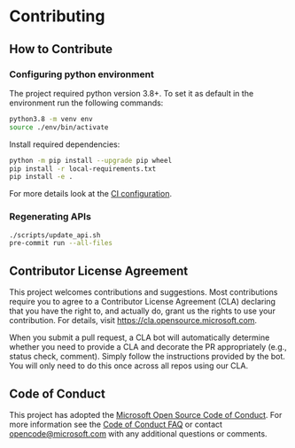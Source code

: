 # Contributing

## How to Contribute

### Configuring python environment

The project required python version 3.8+. To set it as default in the environment run the following commands:

```bash
python3.8 -m venv env
source ./env/bin/activate
```

Install required dependencies:

```bash
python -m pip install --upgrade pip wheel
pip install -r local-requirements.txt
pip install -e .
```

For more details look at the [CI configuration](https://github.com/microsoft/playwright-python/blob/master/.github/workflows/ci.yml).

### Regenerating APIs

```bash
./scripts/update_api.sh
pre-commit run --all-files
```

## Contributor License Agreement

This project welcomes contributions and suggestions.  Most contributions require you to agree to a
Contributor License Agreement (CLA) declaring that you have the right to, and actually do, grant us
the rights to use your contribution. For details, visit https://cla.opensource.microsoft.com.

When you submit a pull request, a CLA bot will automatically determine whether you need to provide
a CLA and decorate the PR appropriately (e.g., status check, comment). Simply follow the instructions
provided by the bot. You will only need to do this once across all repos using our CLA.

## Code of Conduct

This project has adopted the [Microsoft Open Source Code of Conduct](https://opensource.microsoft.com/codeofconduct/).
For more information see the [Code of Conduct FAQ](https://opensource.microsoft.com/codeofconduct/faq/) or
contact [opencode@microsoft.com](mailto:opencode@microsoft.com) with any additional questions or comments.
